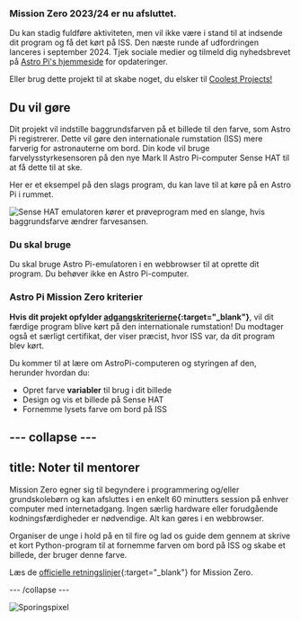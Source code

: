 ### Mission Zero 2023/24 er nu afsluttet.

Du kan stadig fuldføre aktiviteten, men vil ikke være i stand til at indsende dit program og få det kørt på ISS. Den næste runde af udfordringen lanceres i september 2024. Tjek sociale medier og tilmeld dig nyhedsbrevet på [Astro Pi's hjemmeside](https://astro-pi.org/mission-zero/) for opdateringer.

Eller brug dette projekt til at skabe noget, du elsker til [Coolest Projects!](https://online.coolestprojects.org/take-part)



## Du vil gøre

Dit projekt vil indstille baggrundsfarven på et billede til den farve, som Astro Pi registrerer. Dette vil gøre den internationale rumstation (ISS) mere farverig for astronauterne om bord. Din kode vil bruge farvelysstyrkesensoren på den nye Mark II Astro Pi-computer Sense HAT til at få dette til at ske.

Her er et eksempel på den slags program, du kan lave til at køre på en Astro Pi i rummet.

![Sense HAT emulatoren kører et prøveprogram med en slange, hvis baggrundsfarve ændrer farvesansen.](images/finished.gif)

### Du skal bruge

Du skal bruge Astro Pi-emulatoren i en webbrowser til at oprette dit program. Du behøver ikke en Astro Pi-computer.

### Astro Pi Mission Zero kriterier

**Hvis dit projekt opfylder [adgangskriterierne](https://astro-pi.org/mission-zero/eligibility){:target="_blank"}**, vil dit færdige program blive kørt på den internationale rumstation! Du modtager også et særligt certifikat, der viser præcist, hvor ISS var, da dit program blev kørt.

Du kommer til at lære om AstroPi-computeren og styringen af den, herunder hvordan du:
+ Opret farve **variabler** til brug i dit billede
+ Design og vis et billede på Sense HAT
+ Fornemme lysets farve om bord på ISS

--- collapse ---
---
title: Noter til mentorer
---

Mission Zero egner sig til begyndere i programmering og/eller grundskolebørn og kan afsluttes i en enkelt 60 minutters session på enhver computer med internetadgang. Ingen særlig hardware eller forudgående kodningsfærdigheder er nødvendige. Alt kan gøres i en webbrowser.

Organiser de unge i hold på en til fire og lad os guide dem gennem at skrive et kort Python-program til at fornemme farven om bord på ISS og skabe et billede, der bruger denne farve.

Læs de [officielle retningslinjer](https://astro-pi.org/da/mission-zero/guidelines){:target="_blank"} for Mission Zero.

\--- /collapse \---

![Sporingspixel](https://code.org/api/hour/begin_raspberrypi_astropi.png)
